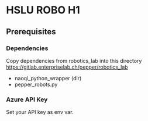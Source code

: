 # HSLU ROBO H1
## Prerequisites
### Dependencies
Copy dependencies from robotics_lab into this directory
https://gitlab.enterpriselab.ch/pepper/robotics_lab

* naoqi_python_wrapper (dir)
* pepper_robots.py

### Azure API Key
Set your API key as env var.